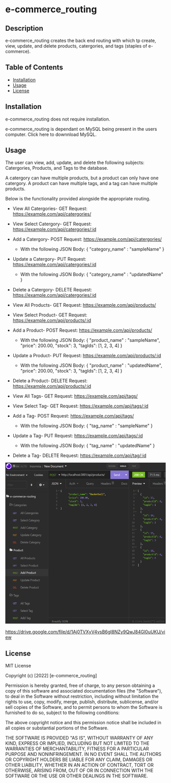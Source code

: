 # e-commerce_routing

## Description

e-commerce_routing creates the back end routing with which tp create, view, update, and delete products, catergories, and tags (staples of e-commerce).

## Table of Contents

- [Installation](#installation)
- [Usage](#usage)
- [License](#license)

## Installation

e-commerce_routing does not require installation.

e-commerce_routing is dependant on MySQL being present in the users computer. Click here to downnload MySQL.

## Usage

The user can view, add, update, and delete the following subjects: Catergories, Products, and Tags to the database. 

A catergory can have multiple products, but a product can only have one catergory. A product can have multiple tags, and a tag can have multiple products.

Below is the functionality provided alongside the appropriate routing.

- View All Catergories-
GET Request: https://example.com/api/catergories/

 - View Select Catergory-
GET Request: https://example.com/api/catergories/:id

- Add a Catergory-
POST Request: https://example.com/api/catergories/

  - With the following JSON Body:
{
    "category_name" : "sampleName"
}

- Update a Catergory-
PUT Request: https://example.com/api/catergories/:id

  - With the following JSON Body:
{
    "category_name" : "updatedName"
}

- Delete a Catergory-
DELETE Request: https://example.com/api/catergories/:id

- View All Products-
GET Request: https://example.com/api/products/

- View Select Product-
GET Request: https://example.com/api/products/:id

- Add a Product-
POST Request: https://example.com/api/products/

  - With the following JSON Body:
{
    "product_name" : "sampleName",
    "price": 200.00,
    "stock": 3,
    "tagIds": [1, 2, 3, 4]
}

- Update a Product-
PUT Request: https://example.com/api/products/:id

  - With the following JSON Body:
{
    "product_name" : "updatedName",
    "price": 200.00,
    "stock": 3,
    "tagIds": [1, 2, 3, 4]
}

- Delete a Product-
DELETE Request: https://example.com/api/products/:id

- View All Tags-
GET Request: https://example.com/api/tags/

- View Select Tag-
GET Request: https://example.com/api/tags/:id

- Add a Tag-
POST Request: https://example.com/api/tags/

  - With the following JSON Body:
{
    "tag_name" : "sampleName"
}

- Update a Tag-
PUT Request: https://example.com/api/tags/:id

  - With the following JSON Body:
{
    "tag_name" : "updatedName"
}

- Delete a Tag-
DELETE Request: https://example.com/api/tag/:id

![screenshot](assets/ecommerce.png)

https://drive.google.com/file/d/1Aj0TVXyV4vsB6gI8NZy9QwJ84Gl0uUKU/view

## License

MIT License

Copyright (c) [2022] [e-commerce_routing]

Permission is hereby granted, free of charge, to any person obtaining a copy
of this software and associated documentation files (the "Software"), to deal
in the Software without restriction, including without limitation the rights
to use, copy, modify, merge, publish, distribute, sublicense, and/or sell
copies of the Software, and to permit persons to whom the Software is
furnished to do so, subject to the following conditions:

The above copyright notice and this permission notice shall be included in all
copies or substantial portions of the Software.

THE SOFTWARE IS PROVIDED "AS IS", WITHOUT WARRANTY OF ANY KIND, EXPRESS OR
IMPLIED, INCLUDING BUT NOT LIMITED TO THE WARRANTIES OF MERCHANTABILITY,
FITNESS FOR A PARTICULAR PURPOSE AND NONINFRINGEMENT. IN NO EVENT SHALL THE
AUTHORS OR COPYRIGHT HOLDERS BE LIABLE FOR ANY CLAIM, DAMAGES OR OTHER
LIABILITY, WHETHER IN AN ACTION OF CONTRACT, TORT OR OTHERWISE, ARISING FROM,
OUT OF OR IN CONNECTION WITH THE SOFTWARE OR THE USE OR OTHER DEALINGS IN THE
SOFTWARE.
